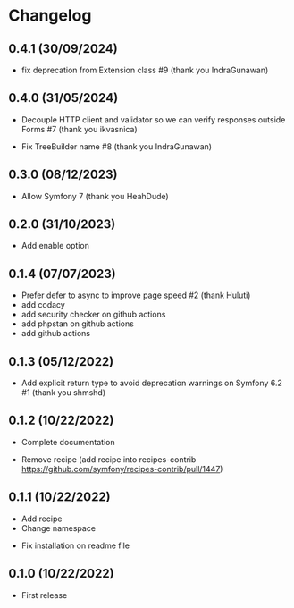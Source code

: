 # Changelog

## 0.4.1 (30/09/2024)

-  fix deprecation from Extension class #9 (thank you IndraGunawan)

## 0.4.0 (31/05/2024)

+ Decouple HTTP client and validator so we can verify responses outside Forms #7 (thank you ikvasnica)
- Fix TreeBuilder name #8 (thank you IndraGunawan)

## 0.3.0 (08/12/2023)

+ Allow Symfony 7 (thank you HeahDude)

## 0.2.0 (31/10/2023)

+ Add enable option

## 0.1.4 (07/07/2023)

+ Prefer defer to async to improve page speed #2 (thank Huluti)
+ add codacy
+ add security checker on github actions
+ add phpstan on github actions
+ add github actions

## 0.1.3 (05/12/2022)

+  Add explicit return type to avoid deprecation warnings on Symfony 6.2 #1 (thank you shmshd)

## 0.1.2 (10/22/2022)

+ Complete documentation
- Remove recipe (add recipe into recipes-contrib https://github.com/symfony/recipes-contrib/pull/1447)

## 0.1.1 (10/22/2022)

+ Add recipe
+ Change namespace
- Fix installation on readme file

## 0.1.0 (10/22/2022)

+ First release